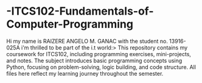# -ITCS102-Fundamentals-of-Computer-Programming
Hi my name is RAIZERE ANGELO M. GANAC with the student no. 13916-025A i'm thrilled to be part of the i.t world:>
This repository contains my coursework for ITCS102, including programming exercises, mini-projects, and notes. The subject introduces basic programming concepts using Python, focusing on problem-solving, logic building, and code structure. All files here reflect my learning journey throughout the semester.
